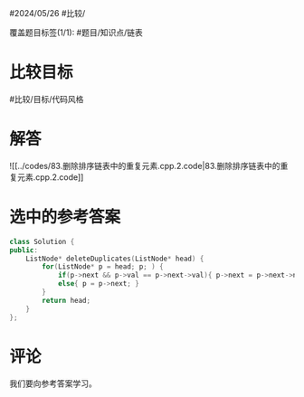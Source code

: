 #2024/05/26 #比较/

覆盖题目标签(1/1):  #题目/知识点/链表 

# 比较目标

#比较/目标/代码风格 

# 解答

![[../codes/83.删除排序链表中的重复元素.cpp.2.code|83.删除排序链表中的重复元素.cpp.2.code]]

# 选中的参考答案

```cpp
class Solution {
public:
    ListNode* deleteDuplicates(ListNode* head) {
        for(ListNode* p = head; p; ) {
            if(p->next && p->val == p->next->val){ p->next = p->next->next; }
            else{ p = p->next; }
        }
        return head;
    }
};
```

# 评论

我们要向参考答案学习。